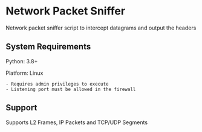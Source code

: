 # Network Packet Sniffer

Network packet sniffer script to intercept datagrams and output the headers

## System Requirements

Python: 3.8+

Platform: Linux

    - Requires admin privileges to execute
    - Listening port must be allowed in the firewall

## Support

Supports L2 Frames, IP Packets and TCP/UDP Segments
